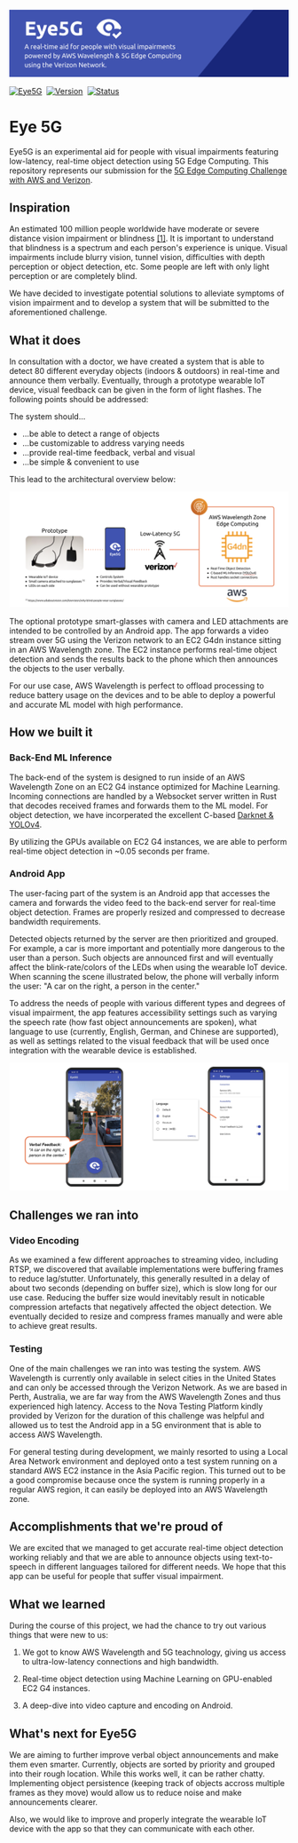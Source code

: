 
![Eye5G](docs/eye5g.png)

[![Eye5G](https://img.shields.io/badge/app-eye5g-3F51B5.svg?style=for-the-badge)](https://eye5g.silentbyte.com)&nbsp;
[![Version](https://img.shields.io/badge/version-1.0-05A5CC.svg?style=for-the-badge)](https://eye5g.silentbyte.com)&nbsp;
[![Status](https://img.shields.io/badge/status-live-00B20E.svg?style=for-the-badge)](https://eye5g.silentbyte.com)


# Eye 5G

Eye5G is an experimental aid for people with visual impairments featuring low-latency, real-time object detection using 5G Edge Computing.
This repository represents our submission for the [5G Edge Computing Challenge with AWS and Verizon](https://5gedgecloud.devpost.com/).


## Inspiration

An estimated 100 million people worldwide have moderate or severe distance vision impairment or blindness [[1]](https://www.who.int/news/item/27-05-2021-global-eye-care-targets-endorsed-by-member-states-at-the-74th-world-health-assembly). It is important to understand that blindness is a spectrum and each person's experience is unique. Visual impairments include blurry vision, tunnel vision, difficulties with depth perception or object detection, etc. Some people are left with only light perception or are completely blind.

We have decided to investigate potential solutions to alleviate symptoms of vision impairment and to develop a system that will be submitted to the aforementioned challenge.


## What it does

In consultation with a doctor, we have created a system that is able to detect 80 different everyday objects (indoors & outdoors) in real-time and announce them verbally. Eventually, through a prototype wearable IoT device, visual feedback can be given in the form of light flashes. The following points should be addressed:

The system should...

* ...be able to detect a range of objects
* ...be customizable to address varying needs
* ...provide real-time feedback, verbal and visual
* ...be simple & convenient to use


This lead to the architectural overview below:

![System](docs/system.png)

The optional prototype smart-glasses with camera and LED attachments are intended to be controlled by an Android app. The app forwards a video stream over 5G using the Verizon network to an EC2 G4dn instance sitting in an AWS Wavelength zone. The EC2 instance performs real-time object detection and sends the results back to the phone which then announces the objects to the user verbally.

For our use case, AWS Wavelength is perfect to offload processing to reduce battery usage on the devices and to be able to deploy a powerful and accurate ML model with high performance.


## How we built it

### Back-End ML Inference

The back-end of the system is designed to run inside of an AWS Wavelength Zone on an EC2 G4 instance optimized for Machine Learning. Incoming connections are handled by a Websocket server written in Rust that decodes received frames and forwards them to the ML model. For object detection, we have incorperated the excellent C-based [Darknet & YOLOv4](https://github.com/AlexeyAB/darknet).

By utilizing the GPUs available on EC2 G4 instances, we are able to perform real-time object detection in ~0.05 seconds per frame.


### Android App

The user-facing part of the system is an Android app that accesses the camera and forwards the video feed to the back-end server for real-time object detection. Frames are properly resized and compressed to decrease bandwidth requirements.

Detected objects returned by the server are then prioritized and grouped. For example, a car is more important and potentially more dangerous to the user than a person. Such objects are announced first and will eventually affect the blink-rate/colors of the LEDs when using the wearable IoT device. When scanning the scene illustrated below, the phone will verbally inform the user: "A car on the right, a person in the center."

To address the needs of people with various different types and degrees of visual impairment, the app features accessibility settings such as varying the speech rate (how fast object announcements are spoken), what language to use (currently, English, German, and Chinese are supported), as well as settings related to the visual feedback that will be used once integration with the wearable device is established.

![App Screenshots](docs/app.png)


## Challenges we ran into

### Video Encoding

As we examined a few different approaches to streaming video, including RTSP, we discovered that available implementations were buffering frames to reduce lag/stutter. Unfortunately, this generally resulted in a delay of about two seconds (depending on buffer size), which is slow long for our use case. Reducing the buffer size would inevitably result in noticable compression artefacts that negatively affected the object detection. We eventually decided to resize and compress frames manually and were able to achieve great results.


### Testing

One of the main challenges we ran into was testing the system. AWS Wavelength is currently only available in select cities in the United States and can only be accessed through the Verizon Network. As we are based in Perth, Australia, we are far way from the AWS Wavelength Zones and thus experienced high latency. Access to the Nova Testing Platform kindly provided by Verizon for the duration of this challenge was helpful and allowed us to test the Android app in a 5G environment that is able to access AWS Wavelength.

For general testing during development, we mainly resorted to using a Local Area Network environment and deployed onto a test system running on a standard AWS EC2 instance in the Asia Pacific region. This turned out to be a good compromise because once the system is running properly in a regular AWS region, it can easily be deployed into an AWS Wavelength zone.


## Accomplishments that we're proud of

We are excited that we managed to get accurate real-time object detection working reliably and that we are able to announce objects using text-to-speech in different languages tailored for different needs. We hope that this app can be useful for people that suffer visual impairment.


## What we learned

During the course of this project, we had the chance to try out various things that were new to us:

1) We got to know AWS Wavelength and 5G teachnology, giving us access to ultra-low-latency connections and high bandwidth.

2) Real-time object detection using Machine Learning on GPU-enabled EC2 G4 instances.

3) A deep-dive into video capture and encoding on Android.


## What's next for Eye5G

We are aiming to further improve verbal object announcements and make them even smarter. Currently, objects are sorted by priority and grouped into their rough location. While this works well, it can be rather chatty. Implementing object persistence (keeping track of objects accross multiple frames as they move) would allow us to reduce noise and make announcements clearer.

Also, we would like to improve and properly integrate the wearable IoT device with the app so that they can communicate with each other.

